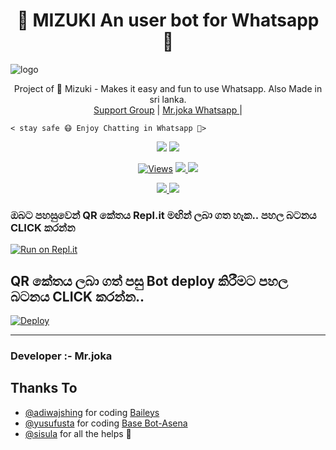 <h1 align="center"><b>👸 MIZUKI An user bot for Whatsapp 👸</b></h1>

![logo](https://telegra.ph/file/e9aca7ad440abd1cad7a1.jpg)




<p align="center">
    Project of 👸 Mizuki - Makes it easy and fun to use Whatsapp. Also  Made in sri lanka.
    <br>
        <a href="https://chat.whatsapp.com/HbURDOKU6Up29kmFXZUMEo">Support Group</a> |
        <a href="https://Wa.me/+94715343050">‍Mr.joka Whatsapp </a> |
        
    < stay safe 😷 Enjoy Chatting in Whatsapp 👸>
</p>
<p align="center">
  <a href="https://github.com/MrJoka-Thejaka/Mizuki">
    <img src="https://img.shields.io/docker/pulls/fusuf/whatsasena?style=flat-square"/></a>
  
  </a>
  <a href="https://github.com/MrJoka-Thejaka/Mizuki">
    <img src="https://img.shields.io/docker/image-size/fusuf/whatsasena?style=flat-square">
    
  </a>
</p>

<p align="center">
  <a href="https://github.com/MrJoka-Thejaka/Mizuki">
    <img src="https://hits.seeyoufarm.com/api/count/incr/badge.svg?url=https%3A%2F%2Fgithub.com%2Fxneon2%2FNAUGHTY-HATZU&count_bg=%2379C83D&title_bg=%23555555&icon=gitpod.svg&icon_color=%23E7E7E7&title=Views&edge_flat=false" alt="Views"/></a>
  
  </a>
  <a href="https://github.com/MrJoka-Thejaka/Mizukifork">
    <img src="https://img.shields.io/github/forks/xneon2/NAUGHTY-HATZU?label=Fork&style=social">
    
  </a>
  <a href="https://github.com/MrJoka-Thejaka/Mizuki/stargazers">
    <img src="https://img.shields.io/github/stars/xneon2/NAUGHTY-HATZU?style=social">
  </a>
</p>

<p align="center">
  <a href="https://github.com/MrJoka-Thejaka/Mizuki">
    <img src="https://img.shields.io/github/repo-size/phaticusthiccy/WhatsAsenaDuplicated?color=purple&label=Repo%20Boyutu&style=plastic">

  </a>
  <a href="https://wa.me/94715343050">
    <img src="https://img.shields.io/badge/Contact%20Me%20On%20Whatsapp-Mr%20joka%20-purple&style=plastic">

  </a>
</p>

### ඔබට පහසුවෙන් QR කේතය Repl.it මඟින් ලබා ගත හැක.. පහල බටනය CLICK කරන්න

[![Run on Repl.it](https://repl.it/badge/github/quiec/whatsasena)](https://replit.com/@Thejaka/Mizuki#index.js)

## QR කේතය ලබා ගත් පසු Bot deploy කිරීමට පහල බටනය CLICK කරන්න..
[![Deploy](https://www.herokucdn.com/deploy/button.svg)](https://heroku.com/deploy?template=https://github.com/MrJoka-Thejaka/Mizuki)

---------------------------------   

###  Developer :- Mr.joka

## Thanks To
- [@adiwajshing](https://github.com/adiwajshing/) for coding [Baileys](https://github.com/adiwajshing/Baileys) 
- [@yusufusta](https://github.com/yusufusta/) for coding [Base Bot-Asena](https://github.com/yusufusta/WhatsAsena) 
- [@sisula](https://github.com/sisula/)  for all the helps 🤝
